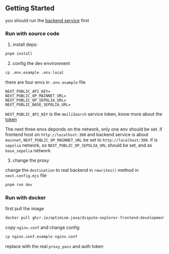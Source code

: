 ## Getting Started

you should run the [backend service](https://optimism-java.github.io/superproof-docs/deployment/use_docker) first

### Run with source code

1. install deps:

```bash
pnpm install
```

2. config the dev environment

```bash
cp .env.example .env.local
```

there are four envs in `.env.example` file

```
NEXT_PUBLIC_API_KEY=
NEXT_PUBLIC_OP_MAINNET_URL=
NEXT_PUBLIC_OP_SEPOLIA_URL=
NEXT_PUBLIC_BASE_SEPOLIA_URL=
```

`NEXT_PUBLIC_API_KEY` is the `meiliSearch` service token, know
more about the [token](https://optimism-java.github.io/superproof-docs/deployment/use_docker)

The next three envs deponds on the network, only one env should be set. if frontend host on `http://localhost:300`
and backend service is about `mainnet`, `NEXT_PUBLIC_OP_MAINNET_URL` be set to `http://localhost:300`.
if is `sepolia` network, so `NEXT_PUBLIC_OP_SEPOLIA_URL` should be set, and as `base_sepolia` network

3. change the proxy

change the `destination` to real backend in `rewrites()` method in `next.config.mjs` file

```bash
pnpm run dev
```

### Run with docker

first pull the image

```bash
docker pull ghcr.io/optimism-java/dispute-explorer-frontend:development

```

copy `nginx.conf` and change config

```bash
cp nginx.conf.example nginx.conf
```

replace with the real `proxy_pass` and auth token
